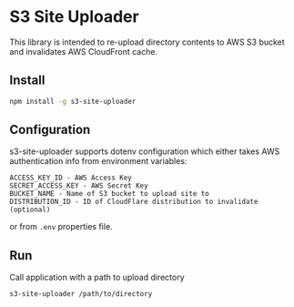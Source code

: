 # S3 Site Uploader

This library is intended to re-upload directory contents to AWS S3 bucket and invalidates AWS CloudFront cache.
 
## Install

```bash
npm install -g s3-site-uploader
```

## Configuration

s3-site-uploader supports dotenv configuration which either takes AWS authentication info from environment variables:

```
ACCESS_KEY_ID - AWS Access Key
SECRET_ACCESS_KEY - AWS Secret Key
BUCKET_NAME - Name of S3 bucket to upload site to
DISTRIBUTION_ID - ID of CloudFlare distribution to invalidate (optional)
```

or from `.env` properties file. 

## Run

Call application with a path to upload directory

```bash
s3-site-uploader /path/to/directory
```